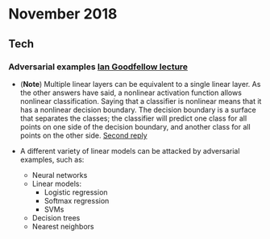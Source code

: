 November 2018
==========

Tech
----

### Adversarial examples [Ian Goodfellow lecture](https://www.youtube.com/watch?v=CIfsB_EYsVI)

  -  (**Note**) Multiple linear layers can be equivalent to a single linear layer. As the other answers have said, a nonlinear activation function allows nonlinear classification. Saying that a classifier is nonlinear means that it has a nonlinear decision boundary. The decision boundary is a surface that separates the classes; the classifier will predict one class for all points on one side of the decision boundary, and another class for all points on the other side. [Second reply](https://stats.stackexchange.com/questions/222639/what-makes-neural-networks-a-nonlinear-classification-model)
  
  - A different variety of linear models can be attacked by adversarial examples, such as:
    - Neural networks
    - Linear models:
      - Logistic regression
      - Softmax regression
      - SVMs
    - Decision trees
    - Nearest neighbors
  
